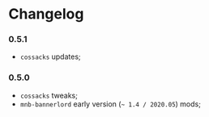 # Changelog

### 0.5.1
- `cossacks` updates;

### 0.5.0
- `cossacks` tweaks;
- `mnb-bannerlord` early version (`~ 1.4 / 2020.05`) mods;
